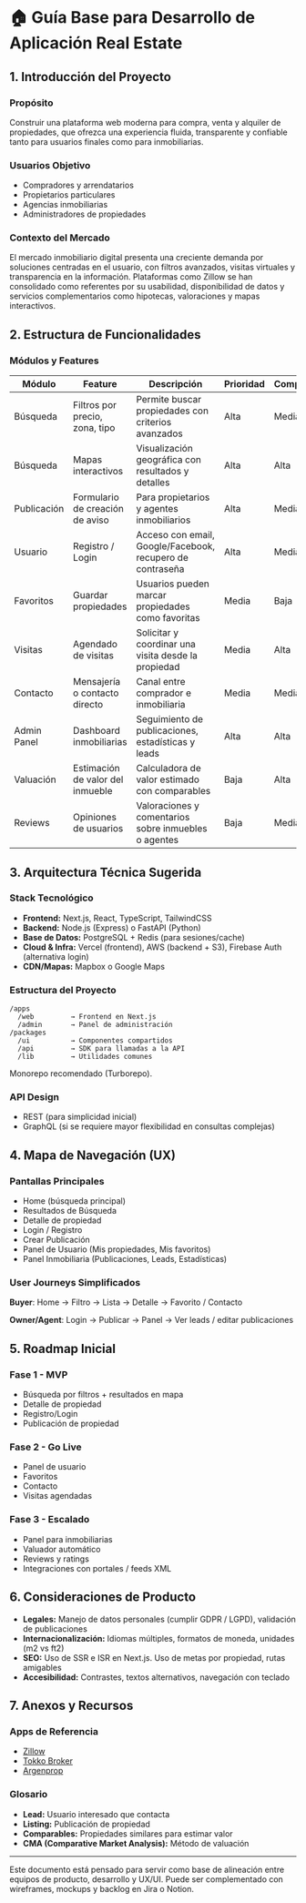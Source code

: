 # 🏠 Guía Base para Desarrollo de Aplicación Real Estate

## 1. Introducción del Proyecto

### Propósito

Construir una plataforma web moderna para compra, venta y alquiler de propiedades, que ofrezca una experiencia fluida, transparente y confiable tanto para usuarios finales como para inmobiliarias.

### Usuarios Objetivo

* Compradores y arrendatarios
* Propietarios particulares
* Agencias inmobiliarias
* Administradores de propiedades

### Contexto del Mercado

El mercado inmobiliario digital presenta una creciente demanda por soluciones centradas en el usuario, con filtros avanzados, visitas virtuales y transparencia en la información. Plataformas como Zillow se han consolidado como referentes por su usabilidad, disponibilidad de datos y servicios complementarios como hipotecas, valoraciones y mapas interactivos.

## 2. Estructura de Funcionalidades

### Módulos y Features

| Módulo      | Feature                          | Descripción                                               | Prioridad | Complejidad | Dependencias            |
| ----------- | -------------------------------- | --------------------------------------------------------- | --------- | ----------- | ----------------------- |
| Búsqueda    | Filtros por precio, zona, tipo   | Permite buscar propiedades con criterios avanzados        | Alta      | Media       | Base de datos           |
| Búsqueda    | Mapas interactivos               | Visualización geográfica con resultados y detalles        | Alta      | Alta        | API externa de mapas    |
| Publicación | Formulario de creación de aviso  | Para propietarios y agentes inmobiliarios                 | Alta      | Media       | Login, Validaciones     |
| Usuario     | Registro / Login                 | Acceso con email, Google/Facebook, recupero de contraseña | Alta      | Media       | Autenticación           |
| Favoritos   | Guardar propiedades              | Usuarios pueden marcar propiedades como favoritas         | Media     | Baja        | Base de datos, login    |
| Visitas     | Agendado de visitas              | Solicitar y coordinar una visita desde la propiedad       | Media     | Alta        | Login, agenda           |
| Contacto    | Mensajería o contacto directo    | Canal entre comprador e inmobiliaria                      | Media     | Media       | Sistema de mensajería   |
| Admin Panel | Dashboard inmobiliarias          | Seguimiento de publicaciones, estadísticas y leads        | Alta      | Alta        | Roles y permisos        |
| Valuación   | Estimación de valor del inmueble | Calculadora de valor estimado con comparables             | Baja      | Alta        | ML/AI, datos históricos |
| Reviews     | Opiniones de usuarios            | Valoraciones y comentarios sobre inmuebles o agentes      | Baja      | Media       | Login, moderación       |

## 3. Arquitectura Técnica Sugerida

### Stack Tecnológico

* **Frontend:** Next.js, React, TypeScript, TailwindCSS
* **Backend:** Node.js (Express) o FastAPI (Python)
* **Base de Datos:** PostgreSQL + Redis (para sesiones/cache)
* **Cloud & Infra:** Vercel (frontend), AWS (backend + S3), Firebase Auth (alternativa login)
* **CDN/Mapas:** Mapbox o Google Maps

### Estructura del Proyecto

```
/apps
  /web         → Frontend en Next.js
  /admin       → Panel de administración
/packages
  /ui          → Componentes compartidos
  /api         → SDK para llamadas a la API
  /lib         → Utilidades comunes
```

Monorepo recomendado (Turborepo).

### API Design

* REST (para simplicidad inicial)
* GraphQL (si se requiere mayor flexibilidad en consultas complejas)

## 4. Mapa de Navegación (UX)

### Pantallas Principales

* Home (búsqueda principal)
* Resultados de Búsqueda
* Detalle de propiedad
* Login / Registro
* Crear Publicación
* Panel de Usuario (Mis propiedades, Mis favoritos)
* Panel Inmobiliaria (Publicaciones, Leads, Estadísticas)

### User Journeys Simplificados

**Buyer**: Home → Filtro → Lista → Detalle → Favorito / Contacto

**Owner/Agent**: Login → Publicar → Panel → Ver leads / editar publicaciones

## 5. Roadmap Inicial

### Fase 1 - MVP

* Búsqueda por filtros + resultados en mapa
* Detalle de propiedad
* Registro/Login
* Publicación de propiedad

### Fase 2 - Go Live

* Panel de usuario
* Favoritos
* Contacto
* Visitas agendadas

### Fase 3 - Escalado

* Panel para inmobiliarias
* Valuador automático
* Reviews y ratings
* Integraciones con portales / feeds XML

## 6. Consideraciones de Producto

* **Legales:** Manejo de datos personales (cumplir GDPR / LGPD), validación de publicaciones
* **Internacionalización:** Idiomas múltiples, formatos de moneda, unidades (m2 vs ft2)
* **SEO:** Uso de SSR e ISR en Next.js. Uso de metas por propiedad, rutas amigables
* **Accesibilidad:** Contrastes, textos alternativos, navegación con teclado

## 7. Anexos y Recursos

### Apps de Referencia

* [Zillow](https://www.zillow.com)
* [Tokko Broker](https://www.tokkobroker.com)
* [Argenprop](https://www.argenprop.com)

### Glosario

* **Lead:** Usuario interesado que contacta
* **Listing:** Publicación de propiedad
* **Comparables:** Propiedades similares para estimar valor
* **CMA (Comparative Market Analysis):** Método de valuación

---

Este documento está pensado para servir como base de alineación entre equipos de producto, desarrollo y UX/UI. Puede ser complementado con wireframes, mockups y backlog en Jira o Notion.
